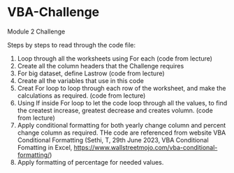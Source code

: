 # VBA-Challenge
Module 2 Challenge

Steps by steps to read through the code file:
1. Loop through all the worksheets using For each (code from lecture)
2. Create all the column headers that the Challenge requires
3. For big dataset, define Lastrow (code from lecture)
4. Create all the variables that use in this code
5. Creat For loop to loop through each row of the worksheet, and make the calculations as required. (code from lecture)
6. Using If inside For loop to let the code loop through all the values, to find the createst increase, greatest decrease and creates volumn. (code from lecture)
7. Apply conditional formatting for both yearly change column and percent change column as required. THe code are referenced from website VBA Conditional Formatting (Sethi, T, 29th June 2023, VBA Conditional Fomatting in Excel, https://www.wallstreetmojo.com/vba-conditional-formatting/)
8. Apply formatting of percentage for needed values. 
